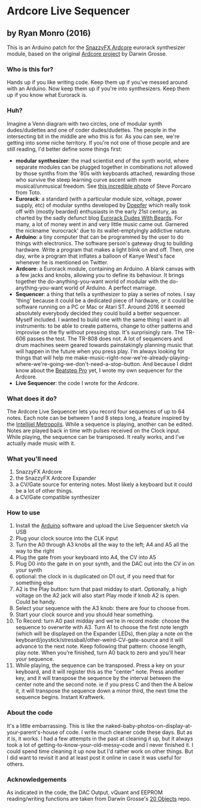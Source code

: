 # Ardcore Live Sequencer

## by Ryan Monro (2016)

This is an Arduino patch for the [SnazzyFX Ardcore](http://snazzyfx.com/products/ardcore/) eurorack synthesizer module, based on the original [Ardcore project](http://20objects.com/ardcore/) by Darwin Grosse.

### Who is this for?

Hands up if you like writing code. Keep them up if you've messed around with an Arduino. Now keep them up if you're into synthesizers. Keep them up if you know what Eurorack is. 

### Huh?

Imagine a Venn diagram with two circles, one of modular synth dudes/dudettes and one of coder dudes/dudettes. The people in the intersecting bit in the middle are who this is for. As you can see, we're getting into some niche territory. If you're not one of those people and are still reading, I'd better define some things first:

- **modular synthesizer**: the mad scientist end of the synth world, where separate modules can be plugged together in combinations not allowed by those synths from the '80s with keyboards attached, rewarding those who survive the steep learning curve ascent with more musical/unmusical freedom. See [this incredible photo](https://www.kvraudio.com/forum/viewtopic.php?t=114829) of Steve Porcaro from Toto.
- **Eurorack**: a standard (with a particular module size, voltage, power supply, etc) of modular synths developed by [Doepfer](http://www.doepfer.de/home.htm) which really took off with (mostly bearded) enthusiasts in the early 21st century, as charted by the sadly defunct blog [Eurorack Dudes With Beards](https://www.factmag.com/2015/07/02/eurorack-dudes-with-beards-tumblr-modular-synths/). For many, a lot of money went in and very little music came out. Garnered the nickname 'eurocrack' due to its wallet-emptyingly addictive nature.
- **Arduino**: a tiny computer that can be programmed by the user to do things with electronics. The software person's gateway drug to building hardware. Write a program that makes a light blink on and off. Then, one day, write a program that inflates a balloon of Kanye West's face whenever he is mentioned on Twitter.
- **Ardcore**: a Eurorack module, containing an Arduino. A blank canvas with a few jacks and knobs, allowing you to define its behaviour. It brings together the do-anything-you-want world of modular with the do-anything-you-want world of Arduino. A perfect marriage.
- **Sequencer**: a thing that tells a synthesizer to play a series of notes. I say 'thing' because it could be a dedicated piece of hardware, or it could be software running on a PC or Mac or Atari ST. Around 2016 it seemed absolutely everybody decided they could build a better sequencer. Myself included. I wanted to build one with the same thing I want in all instruments: to be able to create patterns, change to other patterns and improvise on the fly without pressing stop. It's surprisingly rare. The TR-606 passes the test. The TR-808 does not. A lot of sequencers and drum machines seem geared towards painstakingly planning music that will happen in the future when you press play. I'm always looking for things that will help me make-music-right-now-we're-already-playing-where-we're-going-we-don't-need-a-stop-button. And because I didnt know about the [Beatstep Pro](https://www.soundonsound.com/reviews/arturia-beatstep-pro) yet, I wrote my own sequencer for the Ardcore.
- **Live Sequencer**: the code I wrote for the Ardcore.

### What does it do?

The Ardcore Live Sequencer lets you record four sequences of up to 64 notes. Each note can be between 1 and 8 steps long, a feature inspired by the [Intellijel Metropolis](https://intellijel.com/shop/eurorack/metropolis/). While a sequence is playing, another can be edited. Notes are played back in time with pulses received on the Clock input. While playing, the sequence can be transposed. It really works, and I've actually made music with it.

### What you'll need

1. SnazzyFX Ardcore
2. the SnazzyFX Ardcore Expander
3. a CV/Gate source for entering notes. Most likely a keyboard but it could be a lot of other things.
4. a CV/Gate compatible synthesizer

### How to use

1. Install the [Arduino](https://www.arduino.cc/en/main/software) software and upload the Live Sequencer sketch via USB
2. Plug your clock source into the CLK input
3. Turn the A0 through A3 knobs all the way to the left; A4 and A5 all the way to the right
3. Plug the gate from your keyboard into A4, the CV into A5
4. Plug D0 into the gate in on your synth, and the DAC out into the CV in on your synth
5. optional: the clock in is duplicated on D1 out, if you need that for something else
6. A2 is the Play button: turn that past midday to start. Optionally, a high voltage on the A2 jack will also start Play mode if knob A2 is open. Could be handy.
7. Select your sequence with the A3 knob: there are four to choose from.
8. Start your clock source and you should hear something.
9. To Record: turn A0 past midday and we're in record mode: choose the sequence to overwrite with A3. Turn A1 to choose the first note length (which will be displayed on the Expander LEDs), then play a note on the keyboard/joystick/stressball/other-weird-CV-gate-source and it will advance to the next note. Keep following that pattern: choose length, play note. When you're finished, turn A0 back to zero and you'll hear your sequence.
10. While playing, the sequence can be transposed. Press a key on your keyboard, and it will register this as the "center" note. Press another key, and it will transpose the sequence by the interval between the center note and the second note. ie if you press C and then the A below it, it will transpose the sequence down a minor third, the next time the sequence begins. Instant Kraftwerk.

### About the code

It's a little embarrassing. This is like the naked-baby-photos-on-display-at-your-parent's-house of code. I write much cleaner code these days. But as it is, it works. I had a few attempts in the past at cleaning it up, but it always took a lot of getting-to-know-your-old-messy-code and I never finished it. I could spend time cleaning it up now but I'd rather work on other things. But I did want to revisit it and at least post it online in case it was useful for others.

### Acknowledgements

As indicated in the code, the DAC Output, vQuant and EEPROM reading/writing functions are taken from Darwin Grosse's [20 Objects](https://github.com/darwingrosse/ArdCore-Code) repo.